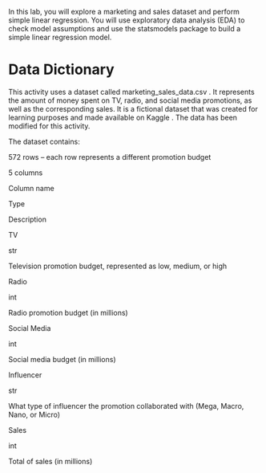 In this lab, you will explore a marketing and sales dataset and perform simple linear regression. You will use exploratory data analysis (EDA) to check model assumptions and use the statsmodels package to build a simple linear regression model.

# Data Dictionary
This activity uses a dataset called 
marketing_sales_data.csv
. It represents the amount of money spent on TV, radio, and social media promotions, as well as the corresponding sales. It is a fictional dataset that was created for learning purposes and made available on 
Kaggle
. The data has been modified for this activity. 

The dataset contains:

572 rows – each row represents a different promotion budget

5 columns

Column name

Type

Description

TV

str

Television promotion budget, represented as low, medium, or high

Radio

int

Radio promotion budget (in millions)

Social Media

int

Social media budget (in millions) 

Influencer

str

What type of influencer the promotion collaborated with (Mega, Macro, Nano, or Micro)

Sales

int

Total of sales (in millions) 


